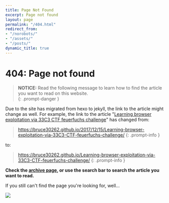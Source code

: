 ```yaml
---
title: Page Not Found
excerpt: Page not found
layout: page
permalink: "/404.html"
redirect_from:
- "/norobots/"
- "/assets/"
- "/posts/"
dynamic_title: true
---
```


# 404: Page not found

>**NOTICE:** Read the following message to learn how to find the article you want to read on this website.  
{: .prompt-danger }

Due to the site has migrated from hexo to jekyll, the link to the article might change as well. For example, the link to the article "[Learning browser exploitation via 33C3 CTF feuerfuchs challenge](https://bruce30262.github.io/Learning-browser-exploitation-via-33C3-CTF-feuerfuchs-challenge/)" has changed from:

>https://bruce30262.github.io/2017/12/15/Learning-browser-exploitation-via-33C3-CTF-feuerfuchs-challenge/
{: .prompt-info }

to:

>https://bruce30262.github.io/Learning-browser-exploitation-via-33C3-CTF-feuerfuchs-challenge/
{: .prompt-info }

**Check the [archive page](https://bruce30262.github.io/archives/), or use the search bar to search the article you want to read.**

If you still can't find the page you're looking for, well...

![](/assets/images/other/sorry.gif)
